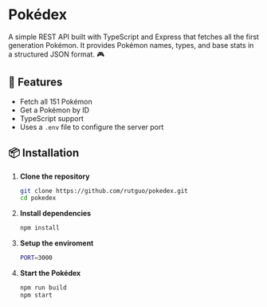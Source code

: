 # Pokédex

A simple REST API built with TypeScript and Express that fetches all the first generation Pokémon. It provides Pokémon names, types, and base stats in a structured JSON format. 🎮

## 🚀 Features

- Fetch all 151 Pokémon
- Get a Pokémon by ID
- TypeScript support
- Uses a `.env` file to configure the server port

## 📦 Installation

1. **Clone the repository**

   ```sh
   git clone https://github.com/rutguo/pokedex.git
   cd pokedex
   ```

2. **Install dependencies**

   ```sh
   npm install
   ```

3. **Setup the enviroment**

   ```sh
   PORT=3000
   ```

4. **Start the Pokédex**

   ```sh
   npm run build
   npm start
   ```
